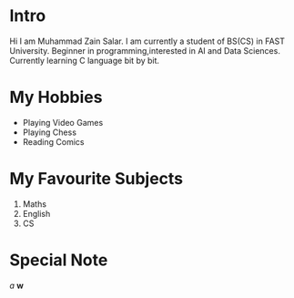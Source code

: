 # Intro
Hi I am Muhammad Zain Salar.
I am currently a student of BS(CS) in FAST University.
Beginner in programming,interested in AI and Data Sciences.
Currently learning C language bit by bit.  

# My Hobbies 
- Playing Video Games
- Playing Chess
- Reading Comics

# My Favourite Subjects
1. Maths
2. English
3. CS

# Special Note
*a* **w**
